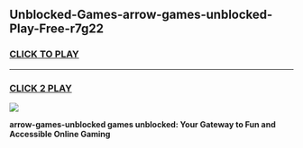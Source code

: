 
## Unblocked-Games-arrow-games-unblocked-Play-Free-r7g22
<h3>
<a href="https://premium76.site?title=arrow-games-unblocked&ref=15A">CLICK TO PLAY</a></h3>
<hr>

<h3>
<a href="https://premium76.site?title=arrow-games-unblocked&ref=15A">CLICK 2 PLAY</a>
  
</h3>

<a href="https://premium76.site?title=arrow-games-unblocked&ref=15A"><img src="https://clearcache.store/games.png"></a>


**arrow-games-unblocked games unblocked: Your Gateway to Fun and Accessible Online Gaming**
